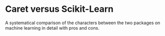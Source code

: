 # Caret versus Scikit-Learn
A systematical comparison of the characters between the two packages on machine learning in detail with pros and cons.
